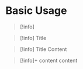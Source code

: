 # Basic Usage

> [!info]

> [!info] Title

> [!info] Title
> Content

> [!info]+
> content
> content
